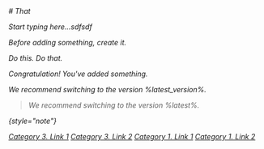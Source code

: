 <var name="latest" value="1.9"/>
# That

Start typing here...sdfsdf
<procedure title="Add something" id="procedure-id">
   <p>Before adding something, create it.</p>
   <step>Do this.</step>
   <step>Do that.</step>
   <p>Congratulation! You've added something.</p>
</procedure>

<note>
<p>We recommend switching to the version %latest_version%.</p>
</note>

> We recommend switching to the version %latest%.
>
{style="note"}

<seealso style="cards">
  <category ref="related">
      <a href="Default-topic.md">Category 3. Link 1</a>
      <a href="Tutorialsdf.md">Category 3. Link 2</a>
  </category>
  <category ref="external">
      <a href="Default-topic.md">Category 1. Link 1</a>
      <a href="Tutorialsdf.md">Category 1. Link 2</a>
  </category>
</seealso>
